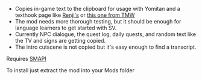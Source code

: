- Copies in-game text to the clipboard for usage with Yomitan and a texthook page like [Renji's](https://renji-xd.github.io/texthooker-ui/) or [this one from TMW](https://learnjapanese.moe/texthooker.html)
- The mod needs more thorough testing, but it should be enough for language learners to get started with SV.
- Currently NPC dialogue, the quest log, daily quests, and random text like the TV and signs are getting copied.
- The intro cutscene is not copied but it's easy enough to find a transcript.

  
Requires [SMAPI](https://smapi.io/)

To install just extract the mod into your Mods folder
